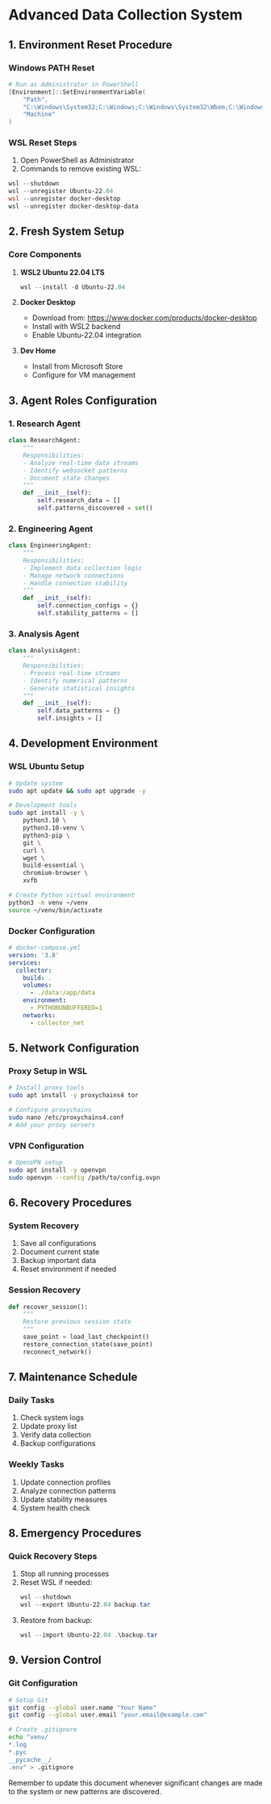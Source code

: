 # Advanced Data Collection System

## 1. Environment Reset Procedure

### Windows PATH Reset
```powershell
# Run as Administrator in PowerShell
[Environment]::SetEnvironmentVariable(
    "Path",
    "C:\Windows\System32;C:\Windows;C:\Windows\System32\Wbem;C:\Windows\System32\WindowsPowerShell\v1.0\",
    "Machine"
)
```

### WSL Reset Steps
1. Open PowerShell as Administrator
2. Commands to remove existing WSL:
```powershell
wsl --shutdown
wsl --unregister Ubuntu-22.04
wsl --unregister docker-desktop
wsl --unregister docker-desktop-data
```

## 2. Fresh System Setup

### Core Components
1. **WSL2 Ubuntu 22.04 LTS**
   ```powershell
   wsl --install -d Ubuntu-22.04
   ```

2. **Docker Desktop**
   - Download from: https://www.docker.com/products/docker-desktop
   - Install with WSL2 backend
   - Enable Ubuntu-22.04 integration

3. **Dev Home**
   - Install from Microsoft Store
   - Configure for VM management

## 3. Agent Roles Configuration

### 1. Research Agent
```python
class ResearchAgent:
    """
    Responsibilities:
    - Analyze real-time data streams
    - Identify websocket patterns
    - Document state changes
    """
    def __init__(self):
        self.research_data = []
        self.patterns_discovered = set()
```

### 2. Engineering Agent
```python
class EngineeringAgent:
    """
    Responsibilities:
    - Implement data collection logic
    - Manage network connections
    - Handle connection stability
    """
    def __init__(self):
        self.connection_configs = {}
        self.stability_patterns = []
```

### 3. Analysis Agent
```python
class AnalysisAgent:
    """
    Responsibilities:
    - Process real-time streams
    - Identify numerical patterns
    - Generate statistical insights
    """
    def __init__(self):
        self.data_patterns = {}
        self.insights = []
```

## 4. Development Environment

### WSL Ubuntu Setup
```bash
# Update system
sudo apt update && sudo apt upgrade -y

# Development tools
sudo apt install -y \
    python3.10 \
    python3.10-venv \
    python3-pip \
    git \
    curl \
    wget \
    build-essential \
    chromium-browser \
    xvfb

# Create Python virtual environment
python3 -m venv ~/venv
source ~/venv/bin/activate
```

### Docker Configuration
```yaml
# docker-compose.yml
version: '3.8'
services:
  collector:
    build: .
    volumes:
      - ./data:/app/data
    environment:
      - PYTHONUNBUFFERED=1
    networks:
      - collector_net
```

## 5. Network Configuration

### Proxy Setup in WSL
```bash
# Install proxy tools
sudo apt install -y proxychains4 tor

# Configure proxychains
sudo nano /etc/proxychains4.conf
# Add your proxy servers
```

### VPN Configuration
```bash
# OpenVPN setup
sudo apt install -y openvpn
sudo openvpn --config /path/to/config.ovpn
```

## 6. Recovery Procedures

### System Recovery
1. Save all configurations
2. Document current state
3. Backup important data
4. Reset environment if needed

### Session Recovery
```python
def recover_session():
    """
    Restore previous session state
    """
    save_point = load_last_checkpoint()
    restore_connection_state(save_point)
    reconnect_network()
```

## 7. Maintenance Schedule

### Daily Tasks
1. Check system logs
2. Update proxy list
3. Verify data collection
4. Backup configurations

### Weekly Tasks
1. Update connection profiles
2. Analyze connection patterns
3. Update stability measures
4. System health check

## 8. Emergency Procedures

### Quick Recovery Steps
1. Stop all running processes
2. Reset WSL if needed:
   ```powershell
   wsl --shutdown
   wsl --export Ubuntu-22.04 backup.tar
   ```
3. Restore from backup:
   ```powershell
   wsl --import Ubuntu-22.04 .\backup.tar
   ```

## 9. Version Control

### Git Configuration
```bash
# Setup Git
git config --global user.name "Your Name"
git config --global user.email "your.email@example.com"

# Create .gitignore
echo "venv/
*.log
*.pyc
__pycache__/
.env" > .gitignore
```

Remember to update this document whenever significant changes are made to the system or new patterns are discovered.
